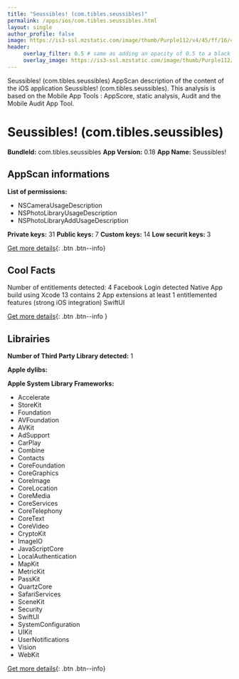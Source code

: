 ```yaml
---
title: "Seussibles! (com.tibles.seussibles)"
permalink: /apps/ios/com.tibles.seussibles.html
layout: single
author_profile: false
image: https://is3-ssl.mzstatic.com/image/thumb/Purple112/v4/45/ff/16/45ff1649-a7a9-21ff-e0bc-17b4a45d4c3f/AppIcon-1x_U007emarketing-0-10-0-85-220.png/512x512bb.jpg
header: 
     overlay_filter: 0.5 # same as adding an opacity of 0.5 to a black background
     overlay_image: https://is3-ssl.mzstatic.com/image/thumb/Purple112/v4/45/ff/16/45ff1649-a7a9-21ff-e0bc-17b4a45d4c3f/AppIcon-1x_U007emarketing-0-10-0-85-220.png/512x512bb.jpg
---
```

Seussibles! (com.tibles.seussibles) AppScan description of the content of the iOS application Seussibles! (com.tibles.seussibles). This analysis is based on the Mobile App Tools : AppScore, static analysis, Audit and the Mobile Audit App Tool.

# Seussibles! (com.tibles.seussibles)

**BundleId:** com.tibles.seussibles
**App Version:** 0.18
**App Name:** Seussibles!


## AppScan informations 

**List of permissions:** 
- NSCameraUsageDescription
- NSPhotoLibraryUsageDescription
- NSPhotoLibraryAddUsageDescription
  
  
**Private keys:** 31
**Public keys:** 7
**Custom keys:** 14
**Low securit keys:** 3
  
[Get more details](/pricing.html){: .btn .btn--info}

## Cool Facts

Number of entitlements detected: 4
Facebook Login detected
Native App
build using Xcode 13
contains 2 App extensions
at least 1 entitlemented features (strong iOS integration)
SwiftUI
  
[Get more details](/pricing.html){: .btn .btn--info }

## Librairies 
**Number of Third Party Library detected:** 1


**Apple dylibs:**


**Apple System Library Frameworks:**
- Accelerate
- StoreKit
- Foundation
- AVFoundation
- AVKit
- AdSupport
- CarPlay
- Combine
- Contacts
- CoreFoundation
- CoreGraphics
- CoreImage
- CoreLocation
- CoreMedia
- CoreServices
- CoreTelephony
- CoreText
- CoreVideo
- CryptoKit
- ImageIO
- JavaScriptCore
- LocalAuthentication
- MapKit
- MetricKit
- PassKit
- QuartzCore
- SafariServices
- SceneKit
- Security
- SwiftUI
- SystemConfiguration
- UIKit
- UserNotifications
- Vision
- WebKit


  
[Get more details](/pricing.html){: .btn .btn--info}

